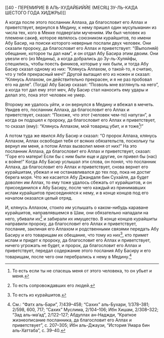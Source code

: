[[40 - ПЕРЕМИРИЕ В АЛЬ-ХУДАЙБИЙЙЕ (МЕСЯЦ ЗУ-ЛЬ-КА‘ДА ШЕСТОГО ГОДА ХИДЖРЫ)]]

А когда после этого посланник Аллаха, да благословит его Аллах и приветствует, вернулся в Медину, к нему пришел один мусульманин из числа тех, кого в Мекке подвергали мучениям. Им был человек из племени сакиф, которое являлось союзником курайшитов, по имени Абу Басир, на поиски которого неверные послали двух человек. Они сказали пророку, да благословит его Аллах и приветствует: “(Выполняй) обещание, которое ты дал нам”, и он отдал Абу Басира этим двоим. Они увезли его (из Медины), а когда добрались до Зу-ль-Хуляйфы, спешились, чтобы поесть фиников, которые у них были, и тогда Абу Басир сказал одному из них: “Клянусь Аллахом, о такой-то, я считаю, что у тебя прекрасный меч!” Другой вытащил его из ножен и сказал: “Клянусь Аллахом, он действительно прекрасен, и я не раз пробовал его на деле”. (Тогда) Абу Басир сказал: “Позволь мне взглянуть на него”, а когда тот дал ему этот меч, Абу Басир стал наносить ему удары и делал это, пока этот человек не умер.

Второму же удалось уйти, и он вернулся в Медину и вбежал в мечеть. Увидев его, посланник Аллаха, да благословит его Аллах и приветствует, сказал: “Похоже, что этот (человек чем-то) напуган”, а когда он подошел к пророку, да благословит его Аллах и приветствует, то сказал (ему): “Клянусь Аллахом, мой товарищ убит, и я тоже[^1]!”

А потом туда же явился Абу Басир и сказал: “О пророк Аллаха, клянусь Аллахом, Аллах освободил тебя от всяких обязательств, поскольку ты вернул им меня, а потом Аллах вызволил меня от них!” На это посланник Аллаха, да благословит его Аллах и приветствует, сказал: “Горе его матери! Если бы с ним были еще и другие, он привел бы (нас) к войне!” Когда Абу Басир услышал эти слова, он понял, что посланник Аллаха, да благословит его Аллах и приветствует, снова вернет его курайшитам, убежал и не останавливался до тех пор, пока не достиг берега моря. Что же касается Абу Джандаля бин Сухайля, да будет доволен им Аллах, то ему тоже удалось сбежать от курайшитов, и он присоединился к Абу Басиру, после чего каждый из принимавших ислам курайшитов присоединялся к нему, и в конце концов под его началом оказался целый отряд.

И, клянусь Аллахом, стоило им услышать о каком-нибудь караване курайшитов, направлявшемся в Шам, они обязательно нападали на него, убивали их[^2] и забирали их имущество. В конце концов курайшиты направили пророку, да благословит его Аллах и приветствует, послание, заклиная его Аллахом и родственными связями передать Абу Басиру и его товарищам их обещание, что тому из них[^3], кто примет ислам и придет к пророку, да благословит его Аллах и приветствует, ничего угрожать не будет, и пророк, да благословит его Аллах и приветствует, передал содержание этого послания Абу Басиру и его товарищам, после чего они перебрались к нему в Медину.[^4]

[^1]: То есть если ты не спасешь меня от этого человека, то он убьет и меня.

[^2]: То есть сопровождавших его людей.

[^3]: То есть из курайшитов.

[^4]: См.: “Фатх аль-Бари”, 7/439–458; “Сахих” аль-Бухари, 1/378–381; 2/598, 600, 717; “Сахих” Муслима, 2/104–106; Ибн Хишам, 2/308–322; “Зад аль-ма‘ад”, 2/122–127; Абдуллах ан-Наджди, “Краткое жизнеописание посланника, да благословит его Аллах и приветствует”, с. 207–305; Ибн аль-Джаузи, “История Умара бин аль-Хаттаба”, с. 39–40.

